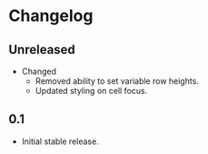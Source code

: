 # Changelog

## Unreleased
* Changed
  * Removed ability to set variable row heights.
  * Updated styling on cell focus.

## 0.1
  * Initial stable release.
